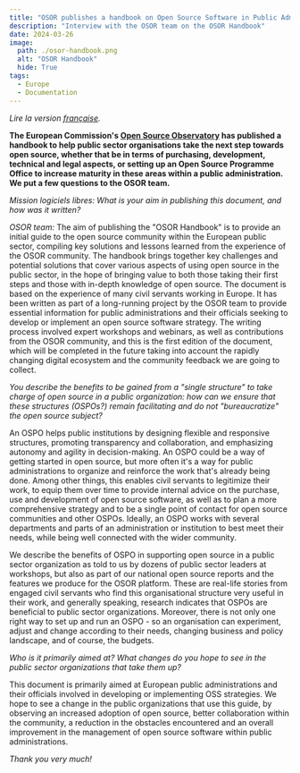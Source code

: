 ```yaml
---
title: "OSOR publishes a handbook on Open Source Software in Public Administration"
description: "Interview with the OSOR team on the OSOR Handbook"
date: 2024-03-26
image:
  path: ./osor-handbook.png
  alt: "OSOR Handbook"
  hide: True
tags:
  - Europe
  - Documentation
---
```


*Lire la version [française](/fr/blog/open-source-dans-ladministration-publique/).*

**The European Commission's [Open Source Observatory](https://joinup.ec.europa.eu/collection/open-source-observatory-osor) has published a handbook to help public sector organisations take the next step towards open source, whether that be in terms of purchasing, development, technical and legal aspects, or setting up an Open Source Programme Office to increase maturity in these areas within a public administration. We put a few questions to the OSOR team.**

*Mission logiciels libres: What is your aim in publishing this document, and how was it written?*

*OSOR team:* The aim of publishing the "OSOR Handbook" is to provide an initial guide to the open source community within the European public sector, compiling key solutions and lessons learned from the experience of the OSOR community. The handbook brings together key challenges and potential solutions that cover various aspects of using open source in the public sector, in the hope of bringing value to both those taking their first steps and those with in-depth knowledge of open source. The document is based on the experience of many civil servants working in Europe. It has been written as part of a long-running project by the OSOR team to provide essential information for public administrations and their officials seeking to develop or implement an open source software strategy. The writing process involved expert workshops and webinars, as well as contributions from the OSOR community, and this is the first edition of the document, which will be completed in the future taking into account the rapidly changing digital ecosystem and the community feedback we are going to collect.

*You describe the benefits to be gained from a "single structure" to take charge of open source in a public organization: how can we ensure that these structures (OSPOs?) remain facilitating and do not "bureaucratize" the open source subject?*

An OSPO helps public institutions by designing flexible and responsive structures, promoting transparency and collaboration, and emphasizing autonomy and agility in decision-making. An OSPO could be a way of getting started in open source, but more often it's a way for public administrations to organize and reinforce the work that's already being done. Among other things, this enables civil servants to legitimize their work, to equip them over time to provide internal advice on the purchase, use and development of open source software, as well as to plan a more comprehensive strategy and to be a single point of contact for open source communities and other OSPOs. Ideally, an OSPO works with several departments and parts of an administration or institution to best meet their needs, while being well connected with the wider community.

We describe the benefits of OSPO in supporting open source in a public sector organization as told to us by dozens of public sector leaders at workshops, but also as part of our national open source reports and the features we produce for the OSOR platform. These are real-life stories from engaged civil servants who find this organisational structure very useful in their work, and generally speaking, research indicates that OSPOs are beneficial to public sector organizations. Moreover, there is not only one right way to set up and run an OSPO - so an organisation can experiment, adjust and change according to their needs, changing business and policy landscape, and of course, the budgets.

*Who is it primarily aimed at? What changes do you hope to see in the public sector organizations that take them up?*

This document is primarily aimed at European public administrations and their officials involved in developing or implementing OSS strategies. We hope to see a change in the public organizations that use this guide, by observing an increased adoption of open source, better collaboration within the community, a reduction in the obstacles encountered and an overall improvement in the management of open source software within public administrations.

*Thank you very much!*
